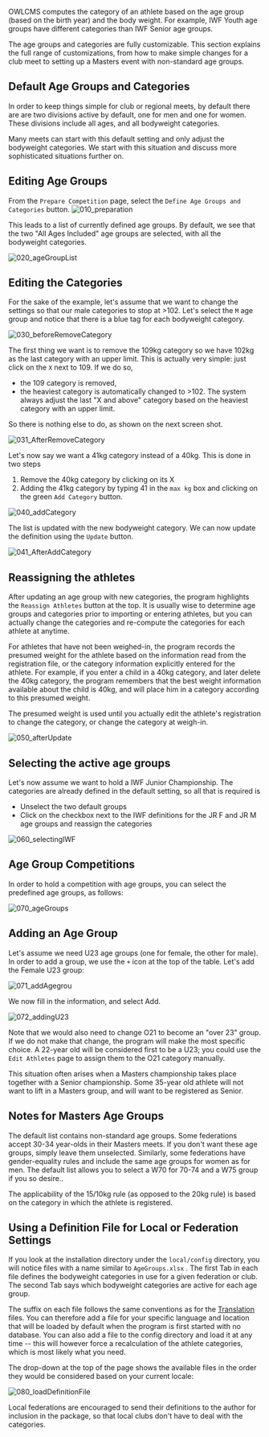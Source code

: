 

OWLCMS computes the category of an athlete based on the age group (based on the birth year) and the body weight.  For example, IWF Youth age groups have different categories than IWF Senior age groups.

The age groups and categories are fully customizable.  This section explains the full range of customizations, from how to make simple changes for a club meet to setting up a Masters event with non-standard age groups.

## Default Age Groups and Categories

In order to keep things simple for club or regional meets, by default there are are two divisions active by default, one for men and one for women. These divisions include all ages, and all bodyweight categories.  

Many meets can start with this default setting and only adjust the bodyweight categories.  We start with this situation and discuss more sophisticated situations further on.

## Editing Age Groups

From the  `Prepare Competition` page, select the `Define Age Groups and Categories` button.  ![010_preparation](img/Categories/010_preparation.png)

This leads to a list of currently defined age groups.  By default, we see that the two "All Ages Included" age groups are selected, with all the bodyweight categories.

![020_ageGroupList](img/Categories/020_ageGroupList.png)



## Editing the Categories

For the sake of the example, let's assume that we want to change the settings so that our male categories to stop at >102. Let's select the `M` age group and notice that there is a blue tag for each bodyweight category.

![030_beforeRemoveCategory](img/Categories/030_beforeRemoveCategory.png)

The first thing we want is to remove the 109kg category so we have 102kg as the last category with an upper limit.   This is actually very simple: just click on the `X` next to 109.  If we do so,

- the 109 category is removed,
- the heaviest category is automatically changed to >102. The system always adjust the last "X and above" category based on the heaviest category with an upper limit.

So there is nothing else to do, as shown on the next screen shot.

![031_AfterRemoveCategory](img/Categories/031_AfterRemoveCategory.png)

Let's now say we want a 41kg category instead of a 40kg.  This is done in two steps

1. Remove the 40kg category by clicking on its X
2. Adding the 41kg category by typing 41 in the `max kg` box and clicking on the green `Add Category` button.

![040_addCategory](img/Categories/040_addCategory.png)

The list is updated with the new bodyweight category. We can now update the definition using the `Update` button.

![041_AfterAddCategory](img/Categories/041_AfterAddCategory.png)

## Reassigning the athletes

After updating an age group with new categories, the program highlights the `Reassign Athletes` button at the top.  It is usually wise to determine age groups and categories prior to importing or entering athletes, but you can actually change the categories and re-compute the categories for each athlete at anytime.

For athletes that have not been weighed-in, the program records the presumed weight for the athlete based on the information read from the registration file, or the category information explicitly entered for the athlete.  For example, if you enter a child in a 40kg category, and later delete the 40kg category, the program remembers that the best weight information available about the child is 40kg, and will place him in a category according to this presumed weight.

The presumed weight is used until you actually edit the athlete's registration to change the category, or change the category at weigh-in.

![050_afterUpdate](img/Categories/050_afterUpdate.png)

## Selecting the active age groups

Let's now assume we want to hold a IWF Junior Championship.  The categories are already defined in the default setting, so all that is required is

- Unselect the two default groups
- Click on the checkbox next to the IWF definitions for the JR F and JR M age groups and reassign the categories

![060_selectingIWF](img/Categories/060_selectingIWF.png)

## Age Group Competitions

In order to hold a competition with age groups, you can select the predefined age groups, as follows:

![070_ageGroups](img/Categories/070_ageGroups.png)

## Adding an Age Group

Let's assume we need U23 age groups (one for female, the other for male).  In order to add a group, we use the `+` icon at the top of the table.  Let's add the Female U23 group:

![071_addAgegrou](img/Categories/071_addAgegrou.png)

We now fill in the information, and select Add.

![072_addingU23](img/Categories/072_addingU23.png)

Note that we would also need to change O21 to become an "over 23" group.  If we do not make that change, the program will make the most specific choice.  A 22-year old will be considered first to be a U23; you could use the `Edit Athletes` page to assign them to the O21 category manually.

This situation often arises when a Masters championship takes place together with a Senior championship. Some 35-year old athlete will not want to lift in a Masters group, and will want to be registered as Senior.

## Notes for Masters Age Groups

The default list contains non-standard age groups.  Some federations accept 30-34 year-olds in their Masters meets. If you don't want these age groups, simply leave them unselected.   Similarly, some federations have gender-equality rules and include the same age groups for women as for men.  The default list allows you to select a W70 for 70-74 and a W75 group if you so desire..

The applicability of the 15/10kg rule (as opposed to the 20kg rule) is based on the category in which the athlete is registered.

## Using a Definition File for Local or Federation Settings

If you look at the installation directory under the `local/config` directory, you will notice files with a name similar to `AgeGroups.xlsx` .  The first Tab in each file defines the bodyweight categories in use for a given federation or club.  The second Tab says which bodyweight categories are active for each age group.

The suffix on each file follows the same conventions as for the [Translation](Translation) files.  You can therefore add a file for your specific language and location that will be loaded by default when the program is first started with no database.  You can also add a file to the config directory and load it at any time -- this will however force a recalculation of the athlete categories, which is most likely what you need.

The drop-down at the top of the page shows the available files in the order they would be considered based on your current locale:

![080_loadDefinitionFile](img/Categories/080_loadDefinitionFile.png)

Local federations are encouraged to send their definitions to the author for inclusion in the package, so that local clubs don't have to deal with the categories.